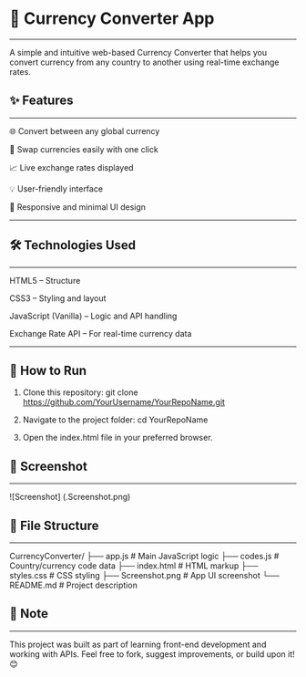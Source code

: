 # 💱 Currency Converter App
---
A simple and intuitive web-based Currency Converter that helps you convert currency from any country to another using real-time exchange rates.

## ✨ Features
---
🌐 Convert between any global currency

🔁 Swap currencies easily with one click

📈 Live exchange rates displayed

💡 User-friendly interface

📱 Responsive and minimal UI design

---

## 🛠️ Technologies Used
---
HTML5 – Structure

CSS3 – Styling and layout

JavaScript (Vanilla) – Logic and API handling

Exchange Rate API – For real-time currency data

---

## 🚀 How to Run
1. Clone this repository:
git clone https://github.com/YourUsername/YourRepoName.git

2. Navigate to the project folder:
cd YourRepoName

3. Open the index.html file in your preferred browser.

## 📸 Screenshot
---
![Screenshot] (.Screenshot.png)

## 📁 File Structure
---
CurrencyConverter/
├── app.js               # Main JavaScript logic
├── codes.js             # Country/currency code data
├── index.html           # HTML markup
├── styles.css           # CSS styling
├── Screenshot.png       # App UI screenshot
└── README.md            # Project description


## 📝 Note
---
This project was built as part of learning front-end development and working with APIs.
Feel free to fork, suggest improvements, or build upon it! 😊
